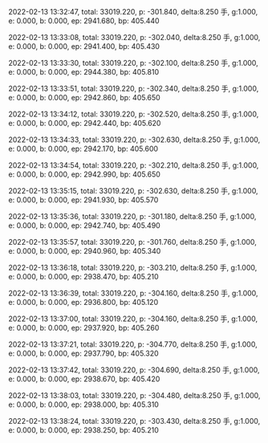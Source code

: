 2022-02-13 13:32:47, total: 33019.220, p: -301.840, delta:8.250 手, g:1.000, e: 0.000, b: 0.000, ep: 2941.680, bp: 405.440

2022-02-13 13:33:08, total: 33019.220, p: -302.040, delta:8.250 手, g:1.000, e: 0.000, b: 0.000, ep: 2941.400, bp: 405.430

2022-02-13 13:33:30, total: 33019.220, p: -302.100, delta:8.250 手, g:1.000, e: 0.000, b: 0.000, ep: 2944.380, bp: 405.810

2022-02-13 13:33:51, total: 33019.220, p: -302.340, delta:8.250 手, g:1.000, e: 0.000, b: 0.000, ep: 2942.860, bp: 405.650

2022-02-13 13:34:12, total: 33019.220, p: -302.520, delta:8.250 手, g:1.000, e: 0.000, b: 0.000, ep: 2942.440, bp: 405.620

2022-02-13 13:34:33, total: 33019.220, p: -302.630, delta:8.250 手, g:1.000, e: 0.000, b: 0.000, ep: 2942.170, bp: 405.600

2022-02-13 13:34:54, total: 33019.220, p: -302.210, delta:8.250 手, g:1.000, e: 0.000, b: 0.000, ep: 2942.990, bp: 405.650

2022-02-13 13:35:15, total: 33019.220, p: -302.630, delta:8.250 手, g:1.000, e: 0.000, b: 0.000, ep: 2941.930, bp: 405.570

2022-02-13 13:35:36, total: 33019.220, p: -301.180, delta:8.250 手, g:1.000, e: 0.000, b: 0.000, ep: 2942.740, bp: 405.490

2022-02-13 13:35:57, total: 33019.220, p: -301.760, delta:8.250 手, g:1.000, e: 0.000, b: 0.000, ep: 2940.960, bp: 405.340

2022-02-13 13:36:18, total: 33019.220, p: -303.210, delta:8.250 手, g:1.000, e: 0.000, b: 0.000, ep: 2938.470, bp: 405.210

2022-02-13 13:36:39, total: 33019.220, p: -304.160, delta:8.250 手, g:1.000, e: 0.000, b: 0.000, ep: 2936.800, bp: 405.120

2022-02-13 13:37:00, total: 33019.220, p: -304.160, delta:8.250 手, g:1.000, e: 0.000, b: 0.000, ep: 2937.920, bp: 405.260

2022-02-13 13:37:21, total: 33019.220, p: -304.770, delta:8.250 手, g:1.000, e: 0.000, b: 0.000, ep: 2937.790, bp: 405.320

2022-02-13 13:37:42, total: 33019.220, p: -304.690, delta:8.250 手, g:1.000, e: 0.000, b: 0.000, ep: 2938.670, bp: 405.420

2022-02-13 13:38:03, total: 33019.220, p: -304.480, delta:8.250 手, g:1.000, e: 0.000, b: 0.000, ep: 2938.000, bp: 405.310

2022-02-13 13:38:24, total: 33019.220, p: -303.430, delta:8.250 手, g:1.000, e: 0.000, b: 0.000, ep: 2938.250, bp: 405.210